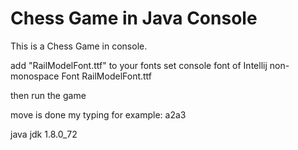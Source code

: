 # Chess Game in Java Console
This is a Chess Game in console.

add "RailModelFont.ttf" to your fonts
set console font of Intellij non-monospace Font RailModelFont.ttf

then run the game

move is done my typing for example: a2a3

java jdk 1.8.0_72
